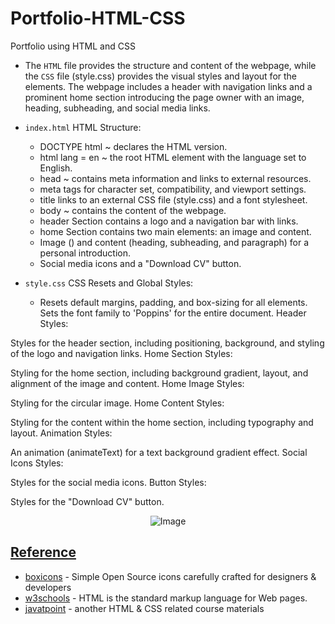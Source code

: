 # Portfolio-HTML-CSS
Portfolio using HTML and CSS

- The `HTML` file provides the structure and content of the webpage, while the `CSS` file (style.css) provides the visual styles and layout for the elements. The webpage includes a header with navigation links and a prominent home section introducing the page owner with an image, heading, subheading, and social media links.

- `index.html` HTML Structure:
  - DOCTYPE html ~ declares the HTML version.
  - html lang = en ~ the root HTML element with the language set to English.
  - head  ~ contains meta information and links to external resources.
  - meta tags for character set, compatibility, and viewport settings.
  - title links to an external CSS file (style.css) and a font stylesheet.
  - body ~ contains the content of the webpage.
  - header Section contains a logo and a navigation bar with links.
  - home Section contains two main elements: an image and content.
  - Image (<img>) and content (heading, subheading, and paragraph) for a personal introduction.
  - Social media icons and a "Download CV" button.

- `style.css` CSS Resets and Global Styles:
  -  Resets default margins, padding, and box-sizing for all elements.
Sets the font family to 'Poppins' for the entire document.
Header Styles:

Styles for the header section, including positioning, background, and styling of the logo and navigation links.
Home Section Styles:

Styling for the home section, including background gradient, layout, and alignment of the image and content.
Home Image Styles:

Styling for the circular image.
Home Content Styles:

Styling for the content within the home section, including typography and layout.
Animation Styles:

An animation (animateText) for a text background gradient effect.
Social Icons Styles:

Styles for the social media icons.
Button Styles:

Styles for the "Download CV" button.


<p align="center">
  <img src="https://github.com/af4092/Portfolio-HTML-CSS/assets/24220136/b728773b-b1d5-4500-a175-39adf6580b44" alt="Image">
</p>

## [Reference]()

- [boxicons](https://boxicons.com/) - Simple Open Source icons carefully crafted for designers & developers
- [w3schools](https://www.w3schools.com/html/default.asp) - HTML is the standard markup language for Web pages.
- [javatpoint](https://www.javatpoint.com/html-tutorial) - another HTML & CSS related course materials
